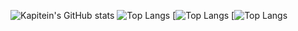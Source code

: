 ![Kapitein's GitHub stats](https://github-readme-stats.vercel.app/api?username=KapiteinKoekje&show_icons=true&theme=holi&hide_border=true)
![Top Langs](https://github-readme-stats.vercel.app/api/top-langs/?username=KapiteinKoekje&theme=algolia&hide_border=true)
[![Top Langs](https://github-readme-stats.vercel.app/api/top-langs/?username=KapiteinKoekje&layout=pie&theme=algolia&hide_border=true)
[![Top Langs](https://github-readme-stats.vercel.app/api/top-langs/?username=KapiteinKoekje&layout=donut&theme=algolia&hide_border=true)

